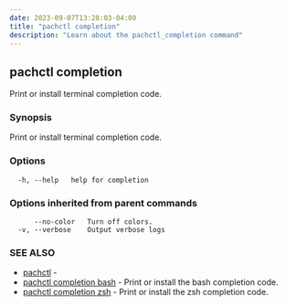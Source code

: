 ```yaml
---
date: 2023-09-07T13:28:03-04:00
title: "pachctl completion"
description: "Learn about the pachctl_completion command"
---
```


## pachctl completion

Print or install terminal completion code.

### Synopsis

Print or install terminal completion code.

### Options

```
  -h, --help   help for completion
```

### Options inherited from parent commands

```
      --no-color   Turn off colors.
  -v, --verbose    Output verbose logs
```

### SEE ALSO

* [pachctl](../pachctl)	 - 
* [pachctl completion bash](../pachctl_completion_bash)	 - Print or install the bash completion code.
* [pachctl completion zsh](../pachctl_completion_zsh)	 - Print or install the zsh completion code.

